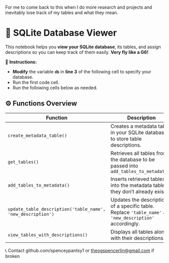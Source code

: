 
For me to come back to this when I do more research and projects and inevitably lose track of my tables and what they mean.


# 📌 **SQLite Database Viewer**  

This notebook helps you **view your SQLite database**, its tables, and assign descriptions so you can keep track of them easily. **Very fly like a G6!**

🔹 **Instructions:**  
- **Modify** the variable **`db`** in **line 3** of the following cell to specify your database.  
- Run the first code cell. 
- Run the following cells below as needed.   
  
## ⚙️ **Functions Overview**
| Function | Description |
|----------|------------|
| `create_metadata_table()` | Creates a metadata table in your SQLite database to store table descriptions. |
| `get_tables()` | Retrieves all tables from the database to be passed into `add_tables_to_metadata()` |
| `add_tables_to_metadata()` | Inserts retrieved tables into the metadata table if they don’t already exist. |
| `update_table_description('table_name', 'new_description')` | Updates the description of a specific table. Replace `'table_name'` and `'new_description'` accordingly. |
| `view_tables_with_descriptions()` | Displays all tables along with their descriptions. |


📞 Contact github.com/spenceypantsy1 or theogspencerlin@gmail.com if broken 
